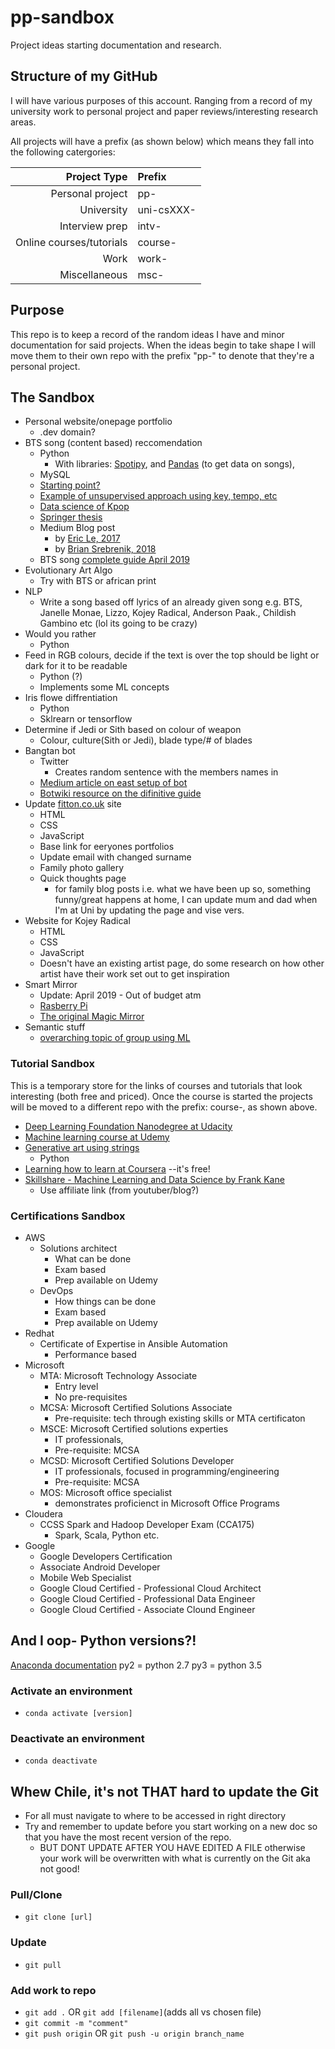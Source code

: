 # pp-sandbox
Project ideas starting documentation and research.

## Structure of my GitHub
I will have various purposes of this account. Ranging from a record of my university work to personal project and paper reviews/interesting research areas. 

All projects will have a prefix (as shown below) which means they fall into the following catergories: 

Project Type  | Prefix
-------------: | :-------------
Personal project  | pp-
University  | uni-csXXX-
Interview prep  | intv-
Online courses/tutorials  | course-
Work  | work-
Miscellaneous  | msc-


## Purpose 
This repo is to keep a record of the random ideas I have and minor documentation for said projects. When the ideas begin to take shape I will move them to their own repo with the prefix "pp-" to denote that they're a personal project. 


## The Sandbox 

* Personal website/onepage portfolio
    * .dev domain?
* BTS song (content based) reccomendation 
    * Python
        * With libraries: [Spotipy](https://spotipy.readthedocs.io/en/latest/), and [Pandas](https://pandas.pydata.org/) (to get data on songs), 
    * MySQL
    * [Starting point?](https://towardsdatascience.com/how-to-build-a-simple-song-recommender-296fcbc8c85)
    * [Example of unsupervised approach using key, tempo, etc](https://towardsdatascience.com/music-to-my-ears-an-unsupervised-approach-to-user-specific-song-recommendation-6c291acc2c12)
    * [Data science of Kpop](https://towardsdatascience.com/the-data-science-of-k-pop-understanding-bts-through-data-and-a-i-part-1-50783b198ac2)
    * [Springer thesis](https://link.springer.com/chapter/10.1007%2F978-1-4899-7637-6_13)
    * Medium Blog post 
        * by [Eric Le, 2017](https://towardsdatascience.com/how-to-build-a-simple-song-recommender-296fcbc8c85)
        * by [Brian Srebrenik, 2018](https://medium.com/@briansrebrenik/introduction-to-music-recommendation-and-machine-learning-310c4841b01d)
    * BTS song [complete guide April 2019](https://www.hypable.com/bts-song-album-list-complete-guide/)
* Evolutionary Art Algo 
    * Try with BTS or african print 
* NLP 
    * Write a song based off lyrics of an already given song e.g. BTS, Janelle Monae, Lizzo, Kojey Radical, Anderson Paak., Childish Gambino etc (lol its going to be crazy)
* Would you rather 
    * Python
* Feed in RGB colours, decide if the text is over the top should be light or dark for it to be readable
    * Python (?)
    * Implements some ML concepts
* Iris flowe diffrentiation 
    * Python
    * Sklrearn or tensorflow
* Determine if Jedi or Sith based on colour of weapon
    * Colour, culture(Sith or Jedi), blade type/# of blades
* Bangtan bot 
    * Twitter 
        * Creates random sentence with the members names in 
    * [Medium article on east setup of bot](https://medium.freecodecamp.org/easily-set-up-your-own-twitter-bot-4aeed5e61f7f)
    * [Botwiki resource on the difinitive guide](https://botwiki.org/resource/tutorial/how-to-make-a-twitter-bot-the-definitive-guide/)
* Update [fitton.co.uk](http://fitton.co.uk/index.html) site 
    * HTML
    * CSS
    * JavaScript
    * Base link for eeryones portfolios 
    * Update email with changed surname
    * Family photo gallery
    * Quick thoughts page
        * for family blog posts i.e. what we have been up so, something funny/great happens at home, I can update mum and dad when I'm at Uni by updating the page and vise vers.
* Website for Kojey Radical
    * HTML
    * CSS
    * JavaScript
    * Doesn't have an existing artist page, do some research on how other artist have their work set out to get inspiration
* Smart Mirror
    * Update: April 2019 - Out of budget atm 
    * [Rasberry Pi](https://www.makeuseof.com/tag/6-best-raspberry-pi-smart-mirror-projects-weve-seen-far/)
    * [The original Magic Mirror](https://github.com/MichMich/MagicMirror#installation)
* Semantic stuff 
    * [overarching topic of group using ML](https://medium.com/@nguy3409/discovering-overarching-themes-of-kpop-boy-band-bts-using-machine-learning-246c69115ac8)



### Tutorial Sandbox
This is a temporary store for the links of courses and tutorials that look interesting (both free and priced). Once the course is started the projects will be moved to a different repo with the prefix: course-, as shown above. 

* [Deep Learning Foundation Nanodegree at Udacity](https://eu.udacity.com/course/deep-learning-nanodegree--nd101)
* [Machine learning course at Udemy](https://www.udemy.com/courses/search/?src=ukw&q=machine+learning)
* [Generative art using strings](https://simpleprogrammer.com/python-generative-art-math/)
  * Python
* [Learning how to learn at Coursera](https://www.coursera.org/learn/learning-how-to-learn) --it's free!
* [Skillshare - Machine Learning and Data Science by Frank Kane](https://youtu.be/uBaU-n77B2Q?t=134)
    * Use affiliate link (from youtuber/blog?)


### Certifications Sandbox
* AWS
    * Solutions architect 
        * What can be done
        * Exam based
        * Prep available on Udemy
    * DevOps
        * How things can be done 
        * Exam based
        * Prep available on Udemy
* Redhat
    * Certificate of Expertise in Ansible Automation
        * Performance based 
* Microsoft
    * MTA: Microsoft Technology Associate 
        * Entry level
        * No pre-requisites
    * MCSA: Microsoft Certified Solutions Associate
        * Pre-requisite: tech through existing skills or MTA certificaton 
    * MSCE: Microsoft Certified solutions experties
        * IT professionals, 
        * Pre-requisite: MCSA
    * MCSD: Microsoft Certified Solutions Developer
        * IT professionals, focused in programming/engineering
        * Pre-requisite: MCSA
    * MOS: Microsoft office specialist 
        * demonstrates proficienct in Microsoft Office Programs
* Cloudera
    * CCSS Spark and Hadoop Developer Exam (CCA175)
        * Spark, Scala, Python etc. 
* Google
    * Google Developers Certification
    * Associate Android Developer
    * Mobile Web Specialist 
    * Google Cloud Certified - Professional Cloud Architect 
    * Google Cloud Certified - Professional Data Engineer
    * Google Cloud Certified - Associate Clound Engineer
    

## And I oop- Python versions?!
[Anaconda documentation](https://docs.anaconda.com/anaconda/user-guide/tasks/switch-environment/)
py2 = python 2.7
py3 = python 3.5
### Activate an environment 
* `conda activate [version]`

### Deactivate an environment 
* `conda deactivate`


## Whew Chile, it's not THAT hard to update the Git
* For all must navigate to where to be accessed in right directory
* Try and remember to update before you start working on a new doc so that you have the most recent version of the repo.
    * BUT DONT UPDATE AFTER YOU HAVE EDITED A FILE otherwise your work will be overwritten with what is currently on the Git aka not good!
### Pull/Clone 
* `git clone [url]`

### Update
* `git pull`

### Add work to repo
* `git add .` OR `git add [filename]`(adds all vs chosen file)
* `git commit -m "comment"`
* `git push origin` OR `git push -u origin branch_name`
